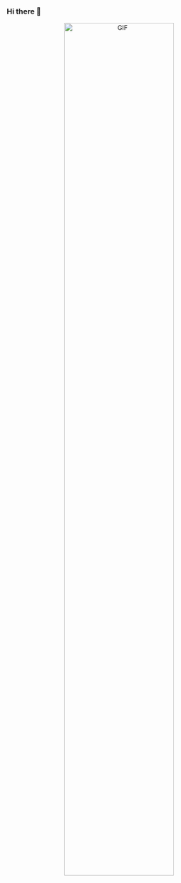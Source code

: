 ### Hi there 👋

<p align ="center">   
  <img alt="GIF" src="https://media.giphy.com/media/7dVJH2FqQ3ilaNacbS/giphy.gif" width="70%"/>

</p>
<!--
**paridhi1603/paridhi1603** is a ✨ _special_ ✨ repository because its `README.md` (this file) appears on your GitHub profile.

Here are some ideas to get you started:

- 🔭 I’m currently working on ...
- 🌱 I’m currently learning ...
- 👯 I’m looking to collaborate on ...
- 🤔 I’m looking for help with ...
- 💬 Ask me about ...
- 📫 How to reach me: ...
- 😄 Pronouns: ...
- ⚡ Fun fact: ...
-->
